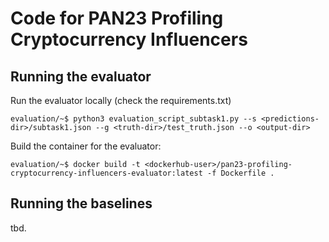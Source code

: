 # Code for PAN23 Profiling Cryptocurrency Influencers
## Running the evaluator

Run the evaluator locally (check the requirements.txt)

	evaluation/~$ python3 evaluation_script_subtask1.py --s <predictions-dir>/subtask1.json --g <truth-dir>/test_truth.json --o <output-dir>

<!-- Run command for tira: 
	python3 evaluation_script_subtask1.py --s $inputRun/predictions.json --g $inputDataset/test_truth.json --o ${outputDir}
-->

Build the container for the evaluator:

    evaluation/~$ docker build -t <dockerhub-user>/pan23-profiling-cryptocurrency-influencers-evaluator:latest -f Dockerfile .


## Running the baselines

tbd. 
